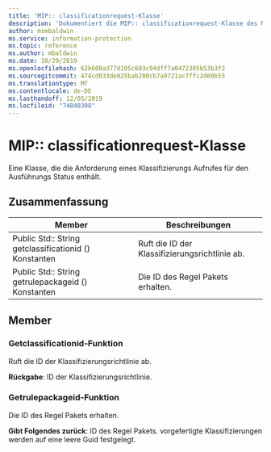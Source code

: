 ```yaml
---
title: 'MIP:: classificationrequest-Klasse'
description: 'Dokumentiert die MIP:: classificationrequest-Klasse des Microsoft Information Protection (MIP) SDK.'
author: msmbaldwin
ms.service: information-protection
ms.topic: reference
ms.author: mbaldwin
ms.date: 10/29/2019
ms.openlocfilehash: 62b600a377d195c693c94dff7a0472305b53b3f2
ms.sourcegitcommit: 474cd033de025bab280cb7a9721ac7ffc2d60b55
ms.translationtype: MT
ms.contentlocale: de-DE
ms.lasthandoff: 12/05/2019
ms.locfileid: "74840308"
---
```

# <a name="class-mipclassificationrequest"></a>MIP:: classificationrequest-Klasse 
Eine Klasse, die die Anforderung eines Klassifizierungs Aufrufes für den Ausführungs Status enthält.
  
## <a name="summary"></a>Zusammenfassung
 Member                        | Beschreibungen                                
--------------------------------|---------------------------------------------
Public Std:: String getclassificationid () Konstanten  |  Ruft die ID der Klassifizierungsrichtlinie ab.
Public Std:: String getrulepackageid () Konstanten  |  Die ID des Regel Pakets erhalten.
  
## <a name="members"></a>Member
  
### <a name="getclassificationid-function"></a>Getclassificationid-Funktion
Ruft die ID der Klassifizierungsrichtlinie ab.

  
**Rückgabe**: ID der Klassifizierungsrichtlinie.
  
### <a name="getrulepackageid-function"></a>Getrulepackageid-Funktion
Die ID des Regel Pakets erhalten.

  
**Gibt Folgendes zurück**: ID des Regel Pakets. vorgefertigte Klassifizierungen werden auf eine leere Guid festgelegt.